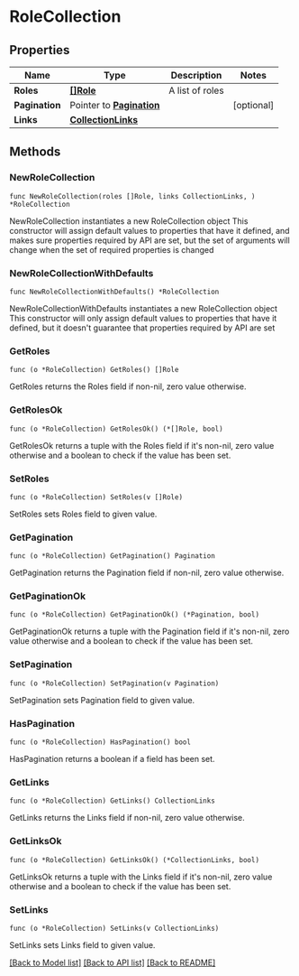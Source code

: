# RoleCollection

## Properties

Name | Type | Description | Notes
------------ | ------------- | ------------- | -------------
**Roles** | [**[]Role**](Role.md) | A list of roles | 
**Pagination** | Pointer to [**Pagination**](Pagination.md) |  | [optional] 
**Links** | [**CollectionLinks**](CollectionLinks.md) |  | 

## Methods

### NewRoleCollection

`func NewRoleCollection(roles []Role, links CollectionLinks, ) *RoleCollection`

NewRoleCollection instantiates a new RoleCollection object
This constructor will assign default values to properties that have it defined,
and makes sure properties required by API are set, but the set of arguments
will change when the set of required properties is changed

### NewRoleCollectionWithDefaults

`func NewRoleCollectionWithDefaults() *RoleCollection`

NewRoleCollectionWithDefaults instantiates a new RoleCollection object
This constructor will only assign default values to properties that have it defined,
but it doesn't guarantee that properties required by API are set

### GetRoles

`func (o *RoleCollection) GetRoles() []Role`

GetRoles returns the Roles field if non-nil, zero value otherwise.

### GetRolesOk

`func (o *RoleCollection) GetRolesOk() (*[]Role, bool)`

GetRolesOk returns a tuple with the Roles field if it's non-nil, zero value otherwise
and a boolean to check if the value has been set.

### SetRoles

`func (o *RoleCollection) SetRoles(v []Role)`

SetRoles sets Roles field to given value.


### GetPagination

`func (o *RoleCollection) GetPagination() Pagination`

GetPagination returns the Pagination field if non-nil, zero value otherwise.

### GetPaginationOk

`func (o *RoleCollection) GetPaginationOk() (*Pagination, bool)`

GetPaginationOk returns a tuple with the Pagination field if it's non-nil, zero value otherwise
and a boolean to check if the value has been set.

### SetPagination

`func (o *RoleCollection) SetPagination(v Pagination)`

SetPagination sets Pagination field to given value.

### HasPagination

`func (o *RoleCollection) HasPagination() bool`

HasPagination returns a boolean if a field has been set.

### GetLinks

`func (o *RoleCollection) GetLinks() CollectionLinks`

GetLinks returns the Links field if non-nil, zero value otherwise.

### GetLinksOk

`func (o *RoleCollection) GetLinksOk() (*CollectionLinks, bool)`

GetLinksOk returns a tuple with the Links field if it's non-nil, zero value otherwise
and a boolean to check if the value has been set.

### SetLinks

`func (o *RoleCollection) SetLinks(v CollectionLinks)`

SetLinks sets Links field to given value.



[[Back to Model list]](../README.md#documentation-for-models) [[Back to API list]](../README.md#documentation-for-api-endpoints) [[Back to README]](../README.md)


